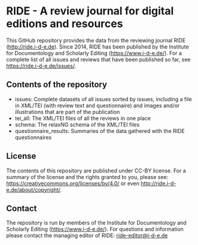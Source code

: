 # RIDE - A review journal for digital editions and resources

This GitHub repository provides the data from the reviewing journal RIDE (http://ride.i-d-e.de). Since 2014, RIDE has been published by the Institute for Documentology and Scholarly Editing (https://www.i-d-e.de/). For a complete list of all issues and reviews that have been published so far, see https://ride.i-d-e.de/issues/.

## Contents of the repository

* issues: Complete datasets of all issues sorted by issues, including a file in XML/TEI (with review text and questionnaire) and images and/or illustrations that are part of the publication
* tei_all: The XML/TEI files of all the reviews in one place
* schema: The relaxNG schema of the XML/TEI files
* questionnaire_results: Summaries of the data gathered with the RIDE questionnaires

## License

The contents of this repository are published under CC-BY license. For a summary of the license and the rights granted to you, please see: https://creativecommons.org/licenses/by/4.0/ or even http://ride.i-d-e.de/about/copyright/.

## Contact

The repository is run by members of the Institute for Documentology and Scholarly Editing (https://www.i-d-e.de/). For questions and information please contact the managing editor of RIDE: ride-editor@i-d-e.de







